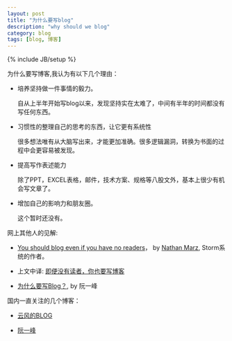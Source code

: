 ```yaml
---
layout: post
title: "为什么要写blog"
description: "why should we blog"
category: blog
tags: [blog, 博客]
---
```

{% include JB/setup %}

为什么要写博客,我认为有以下几个理由：

* 培养坚持做一件事情的毅力。

  自从上半年开始写blog以来，发现坚持实在太难了，中间有半年的时间都没有写任何东西。

* 习惯性的整理自己的思考的东西，让它更有系统性

  很多想法唯有从大脑写出来，才能更加准确。很多逻辑漏洞，转换为书面的过程中会更容易被发现。

* 提高写作表述能力

  除了PPT，EXCEL表格，邮件，技术方案、规格等八股文外，基本上很少有机会写文章了。

* 增加自己的影响力和朋友圈。

  这个暂时还没有。


网上其他人的见解:

* [You should blog even if you have no readers](http://nathanmarz.com/blog/you-should-blog-even-if-you-have-no-readers.html)， by [Nathan Marz](https://github.com/nathanmarz), Storm系统的作者。

* 上文中译: [即便没有读者，你也要写博客](http://blog.jobbole.com/38258/)

* [为什么要写Blog？](http://www.ruanyifeng.com/blog/2006/12/why_i_keep_blogging.html), by 阮一峰

国内一直关注的几个博客：

* [云风的BLOG](http://blog.codingnow.com/)

* [阮一峰](http://www.ruanyifeng.com/blog/)

